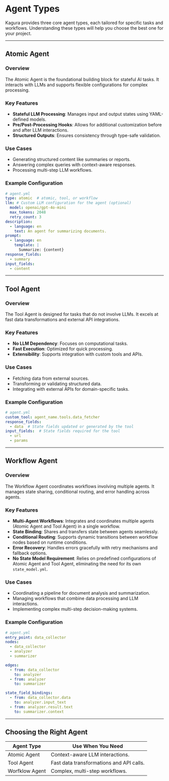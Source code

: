 # Agent Types

Kagura provides three core agent types, each tailored for specific tasks and workflows. Understanding these types will help you choose the best one for your project.

---

## **Atomic Agent**

### Overview
The Atomic Agent is the foundational building block for stateful AI tasks. It interacts with LLMs and supports flexible configurations for complex processing.

### Key Features
- **Stateful LLM Processing**: Manages input and output states using YAML-defined models.
- **Pre/Post-Processing Hooks**: Allows for additional customization before and after LLM interactions.
- **Structured Outputs**: Ensures consistency through type-safe validation.

### Use Cases
- Generating structured content like summaries or reports.
- Answering complex queries with context-aware responses.
- Processing multi-step LLM workflows.

### Example Configuration
```yaml
# agent.yml
type: atomic  # atomic, tool, or workflow
llm: # Custom LLM configuration for the agent (optional)
  model: openai/gpt-4o-mini
  max_tokens: 2048
  retry_count: 3
description:
  - language: en
    text: An agent for summarizing documents.
prompt:
  - language: en
    template: |
      Summarize: {content}
response_fields:
  - summary
input_fields:
  - content
```

---

## **Tool Agent**

### Overview
The Tool Agent is designed for tasks that do not involve LLMs. It excels at fast data transformations and external API integrations.

### Key Features
- **No LLM Dependency**: Focuses on computational tasks.
- **Fast Execution**: Optimized for quick processing.
- **Extensibility**: Supports integration with custom tools and APIs.

### Use Cases
- Fetching data from external sources.
- Transforming or validating structured data.
- Integrating with external APIs for domain-specific tasks.

### Example Configuration
```yaml
# agent.yml
custom_tool: agent_name.tools.data_fetcher
response_fields:
  - data  # State fields updated or generated by the tool
input_fields:  # State fields required for the tool
  - url
  - params
```

---

## **Workflow Agent**

### Overview
The Workflow Agent coordinates workflows involving multiple agents. It manages state sharing, conditional routing, and error handling across agents.

### Key Features
- **Multi-Agent Workflows**: Integrates and coordinates multiple agents (Atomic Agent and Tool Agent) in a single workflow.
- **State Binding**: Shares and transfers state between agents seamlessly.
- **Conditional Routing**: Supports dynamic transitions between workflow nodes based on runtime conditions.
- **Error Recovery**: Handles errors gracefully with retry mechanisms and fallback options.
- **No State Model Requirement**: Relies on predefined configurations of Atomic Agent and Tool Agent, eliminating the need for its own `state_model.yml`.

### Use Cases
- Coordinating a pipeline for document analysis and summarization.
- Managing workflows that combine data processing and LLM interactions.
- Implementing complex multi-step decision-making systems.

### Example Configuration
```yaml
# agent.yml
entry_point: data_collector
nodes:
  - data_collector
  - analyzer
  - summarizer

edges:
  - from: data_collector
    to: analyzer
  - from: analyzer
    to: summarizer

state_field_bindings:
  - from: data_collector.data
    to: analyzer.input_text
  - from: analyzer.result.text
    to: summarizer.context
```

---

## Choosing the Right Agent

| Agent Type     | Use When You Need                         |
|----------------|------------------------------------------|
| Atomic Agent    | Context-aware LLM interactions.          |
| Tool Agent | Fast data transformations and API calls. |
| Worfklow Agent   | Complex, multi-step workflows.           |
